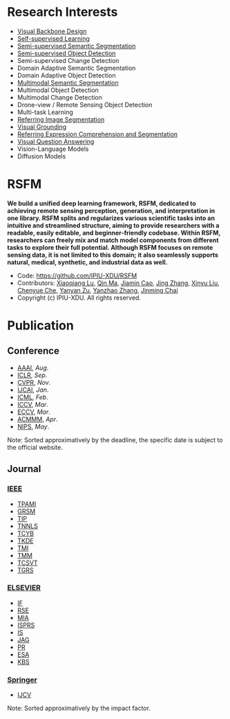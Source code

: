 # Research Interests

- [Visual Backbone Design](docs/Backbone.md)
- [Self-supervised Learning](docs/SSL.md)
- [Semi-supervised Semantic Segmentation](docs/SSSS.md)
- [Semi-supervised Object Detection](docs/SSOD.md)
- Semi-supervised Change Detection
- Domain Adaptive Semantic Segmentation
- Domain Adaptive Object Detection
- [Multimodal Semantic Segmentation](docs/MSS.md)
- Multimodal Object Detection
- Multimodal Change Detection
- Drone-view / Remote Sensing Object Detection
- Multi-task Learning
- [Referring Image Segmentation](docs/RIS.md)
- [Visual Grounding](docs/VG.md)
- [Referring Expression Comprehension and Segmentation](docs/RECS.md)
- [Visual Question Answering](docs/VQA.md)
- Vision-Language Models
- Diffusion Models

# RSFM
**We build a unified deep learning framework, RSFM, dedicated to achieving remote sensing perception, generation, and interpretation in one library. RSFM splits and regularizes various scientific tasks into an intuitive and streamlined structure, aiming to provide researchers with a readable, easily editable, and beginner-friendly codebase. Within RSFM, researchers can freely mix and match model components from different tasks to explore their full potential. Although RSFM focuses on remote sensing data, it is not limited to this domain; it also seamlessly supports natural, medical, synthetic, and industrial data as well.**
- Code: https://github.com/IPIU-XDU/RSFM
- Contributors: [Xiaoqiang Lu](https://github.com/xiaoqiang-lu), [Qin Ma](https://github.com/chunbai1), [Jiamin Cao](https://github.com/JMcarrot), [Jing Zhang](https://github.com/Jerry-jing), [Xinyu Liu](https://github.com/xxxxyliu), [Chenyue Che](https://github.com/chenyueche), [Yanyan Zu](https://github.com/Zuyanyan), [Yanzhao Zhang](https://github.com/stuzyz), [Jinming Chai](https://github.com/JMcarrot)
- Copyright (c) IPIU-XDU. All rights reserved.

# Publication

## Conference

- [AAAI](https://aaai.org/conference/aaai/), _Aug_.
- [ICLR](https://iclr.cc/About), _Sep_.
- [CVPR](https://cvpr.thecvf.com/), _Nov_.
- [IJCAI](https://www.ijcai.org/), _Jan_.
- [ICML](https://icml.cc/), _Feb_.
- [ICCV](https://www.thecvf.com/), _Mar_.
- [ECCV](https://eccv.ecva.net/), _Mar_.
- [ACMMM](https://dl.acm.org/conference/mm), _Apr_.
- [NIPS](https://neurips.cc/), _May_.

Note: Sorted approximatively by the deadline, the specific date is subject to the official website.

## Journal

### [IEEE](https://ieeexplore.ieee.org/Xplore/home.jsp)
- [TPAMI](https://ieeexplore.ieee.org/xpl/RecentIssue.jsp?punumber=34)
- [GRSM](https://ieeexplore.ieee.org/xpl/RecentIssue.jsp?punumber=6245518)
- [TIP](https://ieeexplore.ieee.org/xpl/RecentIssue.jsp?punumber=83)
- [TNNLS](https://ieeexplore.ieee.org/xpl/RecentIssue.jsp?punumber=5962385)
- [TCYB](https://ieeexplore.ieee.org/xpl/RecentIssue.jsp?punumber=6221036)
- [TKDE](https://ieeexplore.ieee.org/xpl/RecentIssue.jsp?punumber=69)
- [TMI](https://ieeexplore.ieee.org/xpl/RecentIssue.jsp?punumber=42)
- [TMM](https://ieeexplore.ieee.org/xpl/RecentIssue.jsp?punumber=6046)
- [TCSVT](https://ieeexplore.ieee.org/xpl/RecentIssue.jsp?punumber=76)
- [TGRS](https://ieeexplore.ieee.org/xpl/RecentIssue.jsp?punumber=36)

### [ELSEVIER](https://www.elsevier.com/)
- [IF](https://www.sciencedirect.com/journal/information-fusion)
- [RSE](https://www.sciencedirect.com/journal/remote-sensing-of-environment)
- [MIA](https://www.sciencedirect.com/journal/medical-image-analysis)
- [ISPRS](https://www.sciencedirect.com/journal/isprs-journal-of-photogrammetry-and-remote-sensing)
- [IS](https://www.sciencedirect.com/journal/information-sciences)
- [JAG](https://www.sciencedirect.com/journal/international-journal-of-applied-earth-observation-and-geoinformation)
- [PR](https://www.sciencedirect.com/journal/pattern-recognition)
- [ESA](https://www.sciencedirect.com/journal/expert-systems-with-applications)
- [KBS](https://www.sciencedirect.com/journal/knowledge-based-systems)

### [Springer](https://link.springer.com/)
- [IJCV](https://link.springer.com/journal/11263)

Note: Sorted approximatively by the impact factor.